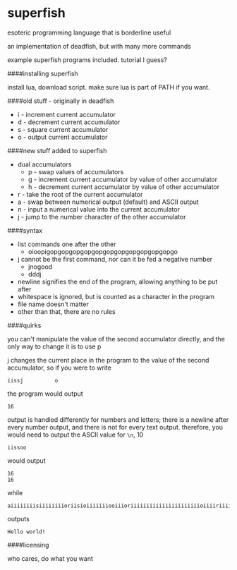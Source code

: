 # superfish
esoteric programming language that is borderline useful

an implementation of deadfish, but with many more commands

example superfish programs included. tutorial I guess?

####installing superfish

install lua, download script. make sure lua is part of PATH if you want.

####old stuff - originally in deadfish

* i - increment current accumulator
* d - decrement current accumulator
* s - square current accumulator
* o - output current accumulator

####new stuff added to superfish

* dual accumulators
  * p - swap values of accumulators
  * g - increment current accumulator by value of other accumulator
  * h - decrement current accumulator by value of other accumulator
* r - take the root of the current accumulator
* a - swap between numerical output (default) and ASCII output
* n - input a numerical value into the current accumulator
* j - jump to the number character of the other accumulator

####syntax

* list commands one after the other
  * oioopigopgopgopgopgopgopgopgopgopgopgopgo
* j cannot be the first command, nor can it be fed a negative number
  * jnogood
  * dddj
* newline signifies the end of the program, allowing anything to be put after
* whitespace is ignored, but is counted as a character in the program
* file name doesn't matter
* other than that, there are no rules

####quirks

you can't manipulate the value of the second accumulator directly, and the only way to change it is to use p

j changes the current place in the program to the value of the second accumulator, so if you were to write

    iissj          o

the program would output

    16

output is handled differently for numbers and letters; there is a newline after every number output, and there is not
for every text output. therefore, you would need to output the ASCII value for `\n`, 10

    iissoo

would output

    16  
    16

while

    aiiiiiiiisiiiiiiiioriisioiiiiiiiooiiioriiiiiiiiiiiiiiiiiiiiiioiiiiriiiiisddoddddddddoiiioddddddoddddddddorddddsdddoriiiii

outputs

    Hello world!  
     

####licensing

who cares, do what you want
